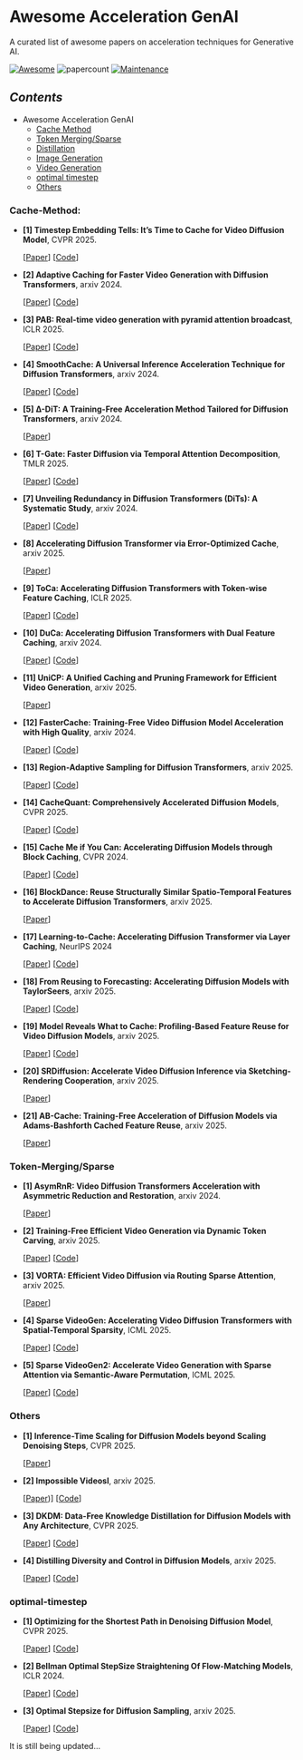 # Awesome Acceleration GenAI  
A curated list of awesome papers on acceleration techniques for Generative AI.

[![Awesome](https://cdn.rawgit.com/sindresorhus/awesome/d7305f38d29fed78fa85652e3a63e154dd8e8829/media/badge.svg)](https://github.com/sindresorhus/awesome)
![papercount](https://img.shields.io/badge/paper_count-14-pink)
[![Maintenance](https://img.shields.io/badge/maintained%3F-yes-green.svg)](https://github.com/Naereen/StrapDown.js/graphs/commit-activity)

## <span id="head1"> *Contents* </span>

- Awesome Acceleration GenAI
  - [Cache Method](#Cache-Method)
  - [Token Merging/Sparse](#Token-Merging/Sparse)
  - [Distillation](#Distillation)
  - [Image Generation](#image-generation)
  - [Video Generation](#video-generation)
  - [optimal timestep](#optimal-timestep) 
  - [Others](#Others) 


### Cache-Method:


- **[1] Timestep Embedding Tells: It’s Time to Cache for Video Diffusion Model**, CVPR 2025.
  
  [[Paper](https://arxiv.org/pdf/2411.19108)]
  [[Code](https://liewfeng.github.io/TeaCache/)]


- **[2] Adaptive Caching for Faster Video Generation with Diffusion Transformers**, arxiv 2024.
  
  [[Paper](https://arxiv.org/pdf/2411.02397)]
  [[Code](https://adacache-dit.github.io/)]
  

- **[3] PAB: Real-time video generation with pyramid attention broadcast**, ICLR 2025.
  
  [[Paper](https://arxiv.org/pdf/2408.12588)]
  [[Code](https://github.com/NUS-HPC-AI-Lab/VideoSys)]
  

- **[4] SmoothCache: A Universal Inference Acceleration Technique for Diffusion Transformers**, arxiv 2024.
  
  [[Paper](https://arxiv.org/pdf/2411.10510)]
  [[Code](https://github.com/Roblox/SmoothCache)]

- **[5] Δ-DiT: A Training-Free Acceleration Method Tailored for Diffusion Transformers**, arxiv 2024.
  
  [[Paper](https://arxiv.org/pdf/2406.01125)]


- **[6] T-Gate: Faster Diffusion via Temporal Attention Decomposition**, TMLR 2025.
  
  [[Paper](https://arxiv.org/abs/2404.02747)]
  [[Code](https://github.com/HaozheLiu-ST/T-GATE)]
  

- **[7] Unveiling Redundancy in Diffusion Transformers (DiTs): A Systematic Study**, arxiv 2024.
  
  [[Paper](https://arxiv.org/abs/2411.13588)]
  [[Code](https://github.com/xdit-project/DiTCacheAnalysis)]
  

- **[8] Accelerating Diffusion Transformer via Error-Optimized Cache**, arxiv 2025.

  [[Paper](https://arxiv.org/pdf/2501.19243)]
  


- **[9] ToCa: Accelerating Diffusion Transformers with Token-wise Feature Caching**, ICLR 2025.
  
  [[Paper](https://arxiv.org/abs/2410.05317)]
  [[Code](https://github.com/Shenyi-Z/ToCa)]
  

- **[10] DuCa: Accelerating Diffusion Transformers with Dual Feature Caching**, arxiv 2024.
  
  [[Paper](https://arxiv.org/abs/2412.18911)]
  [[Code](https://github.com/Shenyi-Z/DuCa)]


- **[11] UniCP: A Unified Caching and Pruning Framework for Efficient Video Generation**, arxiv 2025.
  
  [[Paper](https://arxiv.org/pdf/2502.04393)]


- **[12] FasterCache: Training-Free Video Diffusion Model Acceleration with High Quality**, arxiv 2024.
  
  [[Paper](https://arxiv.org/pdf/2410.19355)]
  [[Code](https://vchitect.github.io/FasterCache/)]

- **[13] Region-Adaptive Sampling for Diffusion Transformers**, arxiv 2025.
  
  [[Paper](https://arxiv.org/pdf/2502.10389)]
  [[Code](https://microsoft.github.io/RAS/)]

- **[14] CacheQuant: Comprehensively Accelerated Diffusion Models**, CVPR 2025.
  
  [[Paper](https://arxiv.org/pdf/2503.01323v1)]
  [[Code](https://github.com/BienLuky/CacheQuant)]

- **[15] Cache Me if You Can: Accelerating Diffusion Models through Block Caching**, CVPR 2024.
  
  [[Paper](https://openaccess.thecvf.com/content/CVPR2024/papers/Wimbauer_Cache_Me_if_You_Can_Accelerating_Diffusion_Models_through_Block_CVPR_2024_paper.pdf)]
  [[Code](https://fwmb.github.io/blockcaching/#)]

- **[16] BlockDance: Reuse Structurally Similar Spatio-Temporal Features to Accelerate Diffusion Transformers**, arxiv 2025.
  
  [[Paper](https://arxiv.org/pdf/2503.15927)]

- **[17] Learning-to-Cache: Accelerating Diffusion Transformer via Layer Caching**, NeurIPS 2024
  
  [[Paper](https://arxiv.org/pdf/2406.01733)]
  [[Code](https://github.com/horseee/learning-to-cache)]

- **[18] From Reusing to Forecasting: Accelerating Diffusion Models with TaylorSeers**, arxiv 2025.
  
  [[Paper](https://arxiv.org/pdf/2503.06923)]
  [[Code](https://github.com/Shenyi-Z/TaylorSeer)]


- **[19] Model Reveals What to Cache: Profiling-Based Feature Reuse for Video Diffusion Models**, arxiv 2025.
  
  [[Paper](https://arxiv.org/pdf/2504.03140)]
  [[Code](https://github.com/GeekGuru123/ProfilingDiT/tree/main)]

- **[20] SRDiffusion: Accelerate Video Diffusion Inference via Sketching-Rendering Cooperation**, arxiv 2025.
  
  [[Paper](https://arxiv.org/pdf/2505.19151)]

- **[21] AB-Cache: Training-Free Acceleration of Diffusion Models via Adams-Bashforth Cached Feature Reuse**, arxiv 2025.
  
  [[Paper](https://arxiv.org/pdf/2504.10540)]


  

### Token-Merging/Sparse

- **[1] AsymRnR: Video Diffusion Transformers Acceleration with Asymmetric Reduction and Restoration**, arxiv 2024.
  
  [[Paper](https://arxiv.org/abs/2412.11706)]

- **[2] Training-Free Efficient Video Generation via Dynamic Token Carving**, arxiv 2025.
  
  [[Paper](https://arxiv.org/pdf/2505.16864)]
  [[Code](https://github.com/dvlab-research/Jenga)]

- **[3] VORTA: Efficient Video Diffusion via Routing Sparse Attention**, arxiv 2025.
  
  [[Paper](https://arxiv.org/pdf/2505.18809)]

- **[4] Sparse VideoGen: Accelerating Video Diffusion Transformers with Spatial-Temporal Sparsity**, ICML 2025.
  
  [[Paper](https://arxiv.org/pdf/2502.01776)]
  [[Code](https://github.com/svg-project/Sparse-VideoGen)]

- **[5] Sparse VideoGen2: Accelerate Video Generation with Sparse Attention via Semantic-Aware Permutation**, ICML 2025.
  
  [[Paper](https://arxiv.org/pdf/2505.18875)]
  [[Code](https://github.com/svg-project/Sparse-VideoGen)]


  


### Others 
  
- **[1] Inference-Time Scaling for Diffusion Models beyond Scaling Denoising Steps**, CVPR 2025.
   
  [[Paper](https://arxiv.org/pdf/2501.09732)]

- **[2] Impossible Videosl**, arxiv 2025.
   
  [[Paper](https://arxiv.org/pdf/2503.14378))]
  [[Code](https://github.com/showlab/Impossible-Videos?tab=readme-ov-file)]

- **[3] DKDM: Data-Free Knowledge Distillation for Diffusion Models with Any
Architecture**, CVPR 2025.
   
  [[Paper](https://arxiv.org/pdf/2409.03550)]
  [[Code](https://github.com/qianlong0502/DKDM)]

- **[4] Distilling Diversity and Control in Diffusion Models**, arxiv 2025.
   
  [[Paper](https://arxiv.org/pdf/2503.10637)]
  [[Code](https://distillation.baulab.info/)]

### optimal-timestep

- **[1] Optimizing for the Shortest Path in Denoising Diffusion Model**, CVPR 2025.
   
  [[Paper](https://arxiv.org/pdf/2503.03265)]
  [[Code](https://github.com/UnicomAI/ShortDF)]

- **[2] Bellman Optimal StepSize Straightening Of Flow-Matching Models**, ICLR 2024.
   
  [[Paper](https://arxiv.org/pdf/2312.16414)]
  [[Code](https://github.com/nguyenngocbaocmt02/BOSS)]

- **[3] Optimal Stepsize for Diffusion Sampling**, arxiv 2025.
   
  [[Paper](https://arxiv.org/pdf/2503.21774v1)]
  [[Code](https://github.com/bebebe666/OptimalSteps)]

It is still being updated...



